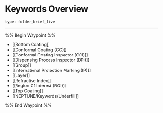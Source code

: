 # Keywords Overview
 
```ccard
type: folder_brief_live
```
 
---
%% Begin Waypoint %%
- [[Bottom Coating]]
- [[Conformal Coating (CC)]]
- [[Conformal Coating Inspector (CCI)]]
- [[Dispensing Process Inspector (DPI)]]
- [[Group]]
- [[International Protection Marking (IP)]]
- [[Layer]]
- [[Refractive Index]]
- [[Region Of Interest (ROI)]]
- [[Top Coating]]
- [[NEPTUNE/Keywords/Underfill]]

%% End Waypoint %%